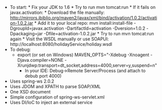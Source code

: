 * To start:
        * Fix your JDK to 1.6
        * Try to run mvn tomcat:run
        * If it fails on javax.activation:
                * Download the file manually: http://mirrors.ibiblio.org/maven2/javax/xml/bind/activation/1.0.2/activation-1.0.2.jar
                * Add it to your local repo:
                        mvn install:install-file -DgroupId=javax.activation -DartifactId=activation -Dversion=1.0.2 -Dpackaging=jar -Dfile=activation-1.0.2.jar
        * Try to run mvn tomcat:run again
        * Visit the WSDL manually or use SOAPUI: http://localhost:8080/holidayService/holiday.wsdl
* To debug:         
	* export (or set on Windows) MAVEN_OPTS="-Xdebug -Xnoagent -Djava.compiler=NONE -Xrunjdwp:transport=dt_socket,address=4000,server=y,suspend=n"
        * In your IDE: Debug->Remote Server/Process (and attach to debub port 4000)
* Uses spring-ws 2.0.2
* Uses JDOM and XPATH to parse SOAP/XML
* One XSD document
* Simple configuration of spring-ws-servlet.xml
* Uses DI/IoC to inject an external service
